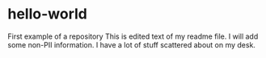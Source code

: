 # hello-world
First example of a repository
This is edited text of my readme file.  I will add some non-PII information.
I have a lot of stuff scattered about on my desk.

